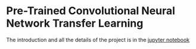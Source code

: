 # Pre-Trained Convolutional Neural Network Transfer Learning



The introduction and all the details of the project is in the [jupyter notebook](https://github.com/yuehanui/pre_trained_CNN_transfer_learning/blob/main/notebook.ipynb)

